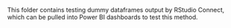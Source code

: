 This folder contains testing dummy dataframes output by RStudio Connect, which can be pulled into Power BI dashboards to test this method.
